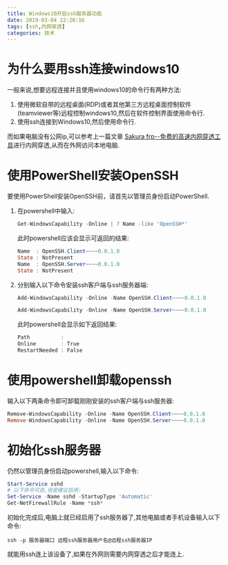 ```yaml
---
title: Windows10开启ssh服务器功能
date: 2019-03-04 22:20:16
tags: [ssh,内网穿透]
categories: 技术
---
```


# 为什么要用ssh连接windows10

一般来说,想要远程连接并且使用windows10的命令行有两种方法:

1. 使用微软自带的远程桌面(RDP)或者其他第三方远程桌面控制软件(teamviewer等)远程控制windows10,然后在软件控制界面使用命令行.
2. 使用ssh连接到Windows10,然后使用命令行.

而如果电脑没有公网ip,可以参考上一篇文章 [Sakura frp--免费的高速内网穿透工具](https://jiayaoo3o.github.io/2019/03/01/Sakura-Frp-%E5%85%8D%E8%B4%B9%E7%9A%84%E9%AB%98%E9%80%9F%E5%86%85%E7%BD%91%E7%A9%BF%E9%80%8F%E5%B7%A5%E5%85%B7/)进行内网穿透,从而在外网访问本地电脑.

<!-- more -->

# 使用PowerShell安装OpenSSH

要使用PowerShell安装OpenSSH前，请首先以管理员身份启动PowerShell.

1. 在powershell中输入:
   ```powershell
   Get-WindowsCapability -Online | ? Name -like 'OpenSSH*'
   ```

   此时powershell应该会显示可返回的结果:

   ```powershell
   Name  : OpenSSH.Client~~~~0.0.1.0
   State : NotPresent
   Name  : OpenSSH.Server~~~~0.0.1.0
   State : NotPresent
   ```

2. 分别输入以下命令安装ssh客户端与ssh服务器端:

   ```powershell
   Add-WindowsCapability -Online -Name OpenSSH.Client~~~~0.0.1.0
   ```

   ```powershell
   Add-WindowsCapability -Online -Name OpenSSH.Server~~~~0.0.1.0
   ```

   此时powershell会显示如下返回结果:

   ```powershell
   Path          :
   Online        : True
   RestartNeeded : False
   ```

# 使用powershell卸载openssh

输入以下两条命令即可卸载刚刚安装的ssh客户端与ssh服务器:

```powershell
Remove-WindowsCapability -Online -Name OpenSSH.Client~~~~0.0.1.0
Remove-WindowsCapability -Online -Name OpenSSH.Server~~~~0.0.1.0
```

# 初始化ssh服务器

仍然以管理员身份启动powershell,输入以下命令:

```powershell
Start-Service sshd
# 以下命令可选,但是建议启用:
Set-Service -Name sshd -StartupType 'Automatic'
Get-NetFirewallRule -Name *ssh*
```

初始化完成后,电脑上就已经启用了ssh服务器了,其他电脑或者手机设备输入以下命令:

```
ssh -p 服务器端口 远程ssh服务器用户名@远程ssh服务器IP
```

就能用ssh连上该设备了,如果在外网则需要内网穿透之后才能连上.